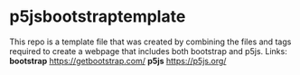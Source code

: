 # p5jsbootstraptemplate
This repo is a template file that was created by combining the files and tags required to create a webpage that includes both bootstrap and p5js. 
Links: 
**bootstrap** https://getbootstrap.com/ 
**p5js** https://p5js.org/
